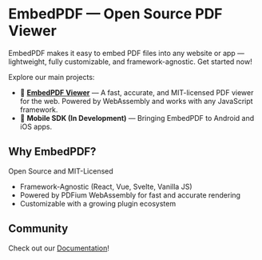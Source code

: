 # EmbedPDF — Open Source PDF Viewer
EmbedPDF makes it easy to embed PDF files into any website or app — lightweight, fully customizable, and framework-agnostic. Get started now!

Explore our main projects:

 - 📄 [**EmbedPDF Viewer**](https://github.com/embedpdf/embed-pdf-viewer) — A fast, accurate, and MIT-licensed PDF viewer for the web. Powered by WebAssembly and works with any JavaScript framework.
 - 📱 **Mobile SDK (In Development)** — Bringing EmbedPDF to Android and iOS apps.

## Why EmbedPDF?
Open Source and MIT-Licensed

- Framework-Agnostic (React, Vue, Svelte, Vanilla JS)
- Powered by PDFium WebAssembly for fast and accurate rendering
- Customizable with a growing plugin ecosystem

## Community
Check out our [Documentation](https://www.embedpdf.com/docs)!
